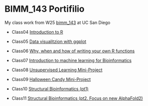 # BIMM_143 Portifilio

My class work from W25 [bimm_143](https://safiyasayd.github.io/bimm143/) at UC San Diego

- Class04 [Introduction to R](https://htmlpreview.github.io/?https://raw.githubusercontent.com/safiyasayd/bimm143/refs/heads/main/Class_04/Class-4.html)

- Class05 [Data visualitzion with ggplot](https://htmlpreview.github.io/?https://raw.githubusercontent.com/safiyasayd/bimm143/refs/heads/main/class_05/Class05.html)

- Class06 [Why, when and how of writing your own R functions](https://htmlpreview.github.io/?https://raw.githubusercontent.com/safiyasayd/bimm143/refs/heads/main/Class_06/Class06.html)

- Class07 [Introduction to machine learning for Bioinformatics](https://htmlpreview.github.io/?https://raw.githubusercontent.com/safiyasayd/bimm143/refs/heads/main/Class_07/Machinelearning1.html)

- Class08 [Unsupervised Learning Mini-Project](https://htmlpreview.github.io/?https://raw.githubusercontent.com/safiyasayd/bimm143/refs/heads/main/class_08/Class08-Mini-Project.html)

- Class09 [Halloween Candy Mini-Project](https://htmlpreview.github.io/?https://raw.githubusercontent.com/safiyasayd/bimm143/refs/heads/main/class_09/Class09.html)

- Class10 [Structural Bioinformatics (pt1)](https://htmlpreview.github.io/?https://raw.githubusercontent.com/safiyasayd/bimm143/refs/heads/main/class_10/Lab10%20copy.html)

- Class11 [Structural Bioinformatics (pt2. Focus on new AlphaFold2)](https://htmlpreview.github.io/?https://raw.githubusercontent.com/safiyasayd/bimm143/refs/heads/main/class_11/Class11copy.html)


